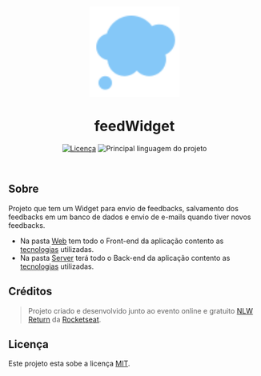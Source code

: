 <div align="center">
  <img width="180" src="web/src/assets/thought.svg" alt="Logo">
  <h1>feedWidget</h1>
</div>
<p align="center">
  <a href="LICENSE"><img src="https://img.shields.io/github/license/ShadowsS01/feedWidget?color=%238257e6" alt="Licença"></a>
  <img src="https://img.shields.io/github/languages/top/ShadowsS01/feedWidget?color=%238257e6" alt="Principal linguagem do projeto">
</p>
<br/>

## Sobre

Projeto que tem um Widget para envio de feedbacks, salvamento dos feedbacks em um banco de dados e envio de e-mails quando tiver novos feedbacks.

- Na pasta [Web](web) tem todo o Front-end da aplicação contento as [tecnologias](web#tecnologias-utilizadas) utilizadas.
- Na pasta [Server](server) terá todo o Back-end da aplicação contento as [tecnologias](server#tecnologias-utilizadas) utilizadas.

## Créditos

> Projeto criado e desenvolvido junto ao evento online e gratuito [NLW Return](https://nextlevelweek.com/episodios/impulse/aula-1/edicao/8) da [Rocketseat](https://www.rocketseat.com.br/).

## Licença

Este projeto esta sobe a licença [MIT](/LICENSE).
